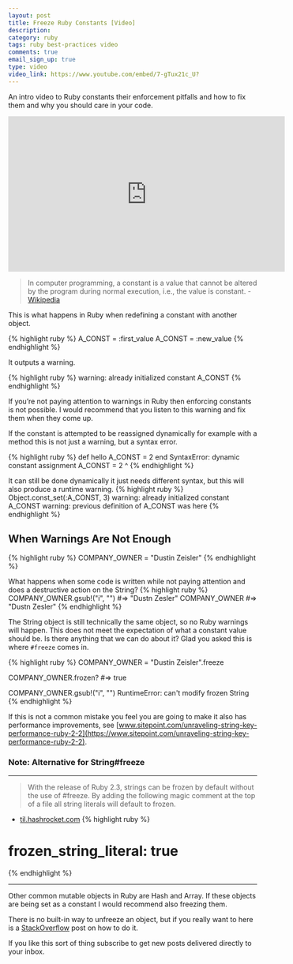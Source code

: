 ```yaml
---
layout: post
title: Freeze Ruby Constants [Video]
description:
category: ruby
tags: ruby best-practices video
comments: true
email_sign_up: true
type: video
video_link: https://www.youtube.com/embed/7-gTux21c_U?
---
```


An intro video to Ruby constants their enforcement pitfalls and how to fix them and why you should care in your code.

<iframe width="560" height="315" src="https://www.youtube.com/embed/7-gTux21c_U?rel=0" frameborder="0" allowfullscreen></iframe>

> In computer programming, a constant is a value that cannot be altered by the program during normal execution, i.e., the value is constant. - [Wikipedia](https://en.wikipedia.org/wiki/Constant_(computer_programming))

This is what happens in Ruby when redefining a constant with another object. 

{% highlight ruby %}
A_CONST = :first_value 
A_CONST = :new_value 
{% endhighlight %}

It outputs a warning.

{% highlight ruby %}
warning: already initialized constant A_CONST
{% endhighlight %}

If you’re not paying attention to warnings in Ruby then enforcing constants is not possible. I would recommend that you listen to this warning and fix them when they come up. 

If the constant is attempted to be reassigned dynamically for example with a method this is not just a warning, but a syntax error.

{% highlight ruby %}
def hello
  A_CONST = 2
end
SyntaxError: dynamic constant assignment
A_CONST = 2
         ^
{% endhighlight %}

It can still be done dynamically it just needs different syntax, but this will also produce a runtime warning.
{% highlight ruby %}
Object.const_set(:A_CONST, 3)
warning: already initialized constant A_CONST
warning: previous definition of A_CONST was here
{% endhighlight %}

## When Warnings Are Not Enough

{% highlight ruby %}
COMPANY_OWNER = "Dustin Zeisler"
{% endhighlight %}

What happens when some code is written while not paying attention and does a destructive action on the String? 
{% highlight ruby %}
COMPANY_OWNER.gsub!("i", "")
#=> "Dustn Zesler"
COMPANY_OWNER
#=> "Dustn Zesler"
{% endhighlight %}

The String object is still technically the same object, so no Ruby warnings will happen. This does not meet the expectation of what a constant value should be. Is there anything that we can do about it? Glad you asked this is where `#freeze` comes in.

{% highlight ruby %}
COMPANY_OWNER = "Dustin Zeisler".freeze

COMPANY_OWNER.frozen?
#=> true

COMPANY_OWNER.gsub!("i", "")
RuntimeError: can't modify frozen String
{% endhighlight %}

If this is not a common mistake you feel you are going to make it also has performance improvements, see [www.sitepoint.com/unraveling-string-key-performance-ruby-2-2](https://www.sitepoint.com/unraveling-string-key-performance-ruby-2-2).

### Note: Alternative for String#freeze
----------
> With the release of Ruby 2.3, strings can be frozen by default without the use of #freeze. By adding the following magic comment at the top of a file all string literals will default to frozen.
- [til.hashrocket.com](https://til.hashrocket.com/posts/7b306cafde-defaulting-to-frozen-string-literals)
{% highlight ruby %}
# frozen_string_literal: true
{% endhighlight %} 

----------


Other common mutable objects in Ruby are Hash and Array. If these objects are being set as a constant I would recommend also freezing them.

There is no built-in way to unfreeze an object, but if you really want to here is a [StackOverflow](https://stackoverflow.com/a/35633368/3251319) post on how to do it.

If you like this sort of thing subscribe to get new posts delivered directly to your inbox.

